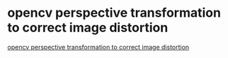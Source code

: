 # opencv perspective transformation to correct image distortion
[opencv perspective transformation to correct image distortion](https://aiwithcloud.com/2022/09/15/opencv_perspective_transformation_to_correct_image_distortion/)